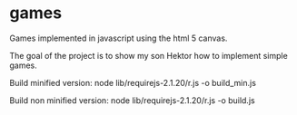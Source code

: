 # games
Games implemented in javascript using the html 5 canvas.

The goal of the project is to show my son Hektor how to implement simple games.

Build minified version:
node lib/requirejs-2.1.20/r.js -o build_min.js

Build non minified version:
node lib/requirejs-2.1.20/r.js -o build.js

